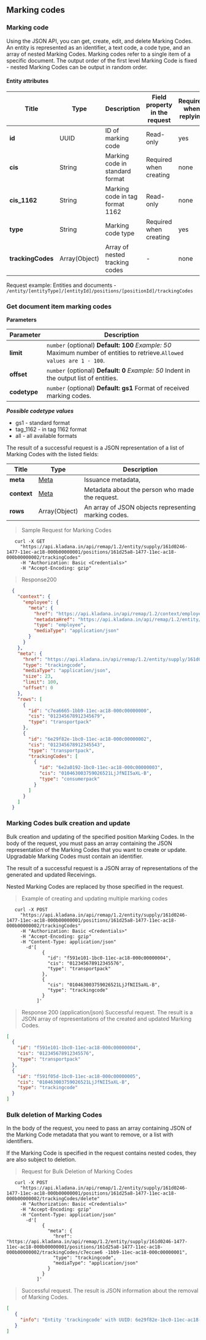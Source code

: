 ## Marking codes
### Marking code

Using the JSON API, you can get, create, edit, and delete Marking Codes.
An entity is represented as an identifier, a text code, a code type, and an array of nested Marking Codes.
Marking codes refer to a single item of a specific document. The output order of the first level Marking Code is fixed - nested Marking Codes can be output in random order.

#### Entity attributes

| Title             | Type          | Description                     | Field property in the request | Required when replying | Expand |
|-------------------|---------------|---------------------------------|-------------------------------|------------------------|--------|
| **id**            | UUID          | ID of marking code              | Read-only                     | yes                    | no     |
| **cis**           | String        | Marking code in standard format | Required when creating        | none                   | none   |
| **cis_1162**      | String        | Marking code in tag format 1162 | Read-only                     | none                   | none   |
| **type**          | String        | Marking code type               | Required when creating        | yes                    | no     |
| **trackingCodes** | Array(Object) | Array of nested tracking codes  | -                             | none                   | none   |

Request example:
Entities and documents - ```/entity/[entityType]/[entityId]/positions/[positionId]/trackingCodes```

### Get document item marking codes

**Parameters**

| Parameter | Description |
| ---------|-----------|
|**limit** | `number` (optional) **Default: 100** *Example: 50* Maximum number of entities to retrieve.`Allowed values are 1 - 100`.|
|**offset** | `number` (optional) **Default: 0** *Example: 50* Indent in the output list of entities.|
|**codetype** | `number` (optional) **Default: gs1** Format of received marking codes. |


***Possible codetype values***

- gs1 - standard format
- tag_1162 - in tag 1162 format
- all - all available formats


The result of a successful request is a JSON representation of a list of Marking Codes with the listed fields:


| Title       | Type                                                      | Description                                          |
|-------------|-----------------------------------------------------------|------------------------------------------------------|
| **meta**    | [Meta](../#kladana-json-api-general-info-metadata) | Issuance metadata,                                   |
| **context** | [Meta](../#kladana-json-api-general-info-metadata) | Metadata about the person who made the request.      |
| **rows**    | Array(Object)                                             | An array of JSON objects representing marking codes. |

> Sample Request for Marking Codes

```shell
   curl -X GET
     "https://api.kladana.in/api/remap/1.2/entity/supply/161d0246-1477-11ec-ac18-000b00000001/positions/161d25a8-1477-11ec-ac18-000b00000002/trackingCodes"
     -H "Authorization: Basic <Credentials>"
     -H "Accept-Encoding: gzip"
```

> Response200

```json
  {
    "context": {
      "employee": {
        "meta": {
          "href": "https://api.kladana.in/api/remap/1.2/context/employee",
          "metadataHref": "https://api.kladana.in/api/remap/1.2/entity/employee/metadata",
          "type": "employee",
          "mediaType": "application/json"
        }
      }
    },
    "meta": {
      "href": "https://api.kladana.in/api/remap/1.2/entity/supply/161d0246-1477-11ec-ac18-000b00000001/positions/161d25a8-1477-11ec-ac18-000b00000002/trackingCodes",
      "type": "trackingcode",
      "mediaType": "application/json",
      "size": 23,
      "limit": 100,
      "offset": 0
    },
    "rows": [
      {
        "id": "c7ea6665-1bb9-11ec-ac18-000c00000000",
        "cis": "012345678912345679",
        "type": "transportpack"
      },
      {
        "id": "6e29f82e-1bc0-11ec-ac18-000c00000002",
        "cis": "012345678912345543",
        "type": "transportpack",
        "trackingCodes": [
          {
            "id": "6e2a0192-1bc0-11ec-ac18-000c00000003",
            "cis": "010463003759026521LjJfNII5aXL-B",
            "type": "consumerpack"
          }
        ]
      }
    ]
  }
```

### Marking Codes bulk creation and update

Bulk creation and updating of the specified position Marking Codes. In the body of the request, you must pass an array containing the JSON representation of the Marking Codes that you want to create or update. Upgradable Marking Codes must contain an identifier.

The result of a successful request is a JSON array of representations of the generated and updated Receivings.

Nested Marking Codes are replaced by those specified in the request.

> Example of creating and updating multiple marking codes

```shell
   curl -X POST
     "https://api.kladana.in/api/remap/1.2/entity/supply/161d0246-1477-11ec-ac18-000b00000001/positions/161d25a8-1477-11ec-ac18-000b00000002/trackingCodes"
     -H "Authorization: Basic <Credentials>"
     -H "Accept-Encoding: gzip"
     -H "Content-Type: application/json"
       -d'[
             {
               "id": "f591e101-1bc0-11ec-ac18-000c00000004",
               "cis": "012345678912345576",
               "type": "transportpack"
             },
             {
               "cis": "010463003759026521LjJfNII5aXL-B",
               "type": "trackingcode"
             }
           ]'
```

> Response 200 (application/json) Successful request. The result is a JSON array of representations of the created and updated Marking Codes.

```json
[
  {
    "id": "f591e101-1bc0-11ec-ac18-000c00000004",
    "cis": "012345678912345576",
    "type": "transportpack"
  },
  {
    "id": "f591f05d-1bc0-11ec-ac18-000c00000005",
    "cis": "010463003759026521LjJfNII5aXL-B",
    "type": "trackingcode"
  }
]
```

### Bulk deletion of Marking Codes

In the body of the request, you need to pass an array containing JSON of the Marking Code metadata that you want to remove, or a list with identifiers.

If the Marking Code is specified in the request contains nested codes, they are also subject to deletion.

> Request for Bulk Deletion of Marking Codes

```shell
   curl -X POST
     "https://api.kladana.in/api/remap/1.2/entity/supply/161d0246-1477-11ec-ac18-000b00000001/positions/161d25a8-1477-11ec-ac18-000b00000002/trackingCodes/delete"
     -H "Authorization: Basic <Credentials>"
     -H "Accept-Encoding: gzip"
     -H "Content-Type: application/json"
       -d'[
             {
               "meta": {
                 "href": "https://api.kladana.in/api/remap/1.2/entity/supply/161d0246-1477-11ec-ac18-000b00000001/positions/161d25a8-1477-11ec-ac18-000b00000002/trackingCodes/c7eccae6 -1bb9-11ec-ac18-000c00000001",
                 "type": "trackingcode",
                 "mediaType": "application/json"
               }
             }
           ]'
```

> Successful request. The result is JSON information about the removal of Marking Codes.

```json
[
   {
     "info": "Entity 'trackingcode' with UUID: 6e29f82e-1bc0-11ec-ac18-000c00000002 successfully deleted"
   }
]
```
